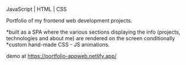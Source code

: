 JavaScript | HTML | CSS

Portfolio of my frontend web development projects.

*built as a SPA where the various sections displaying the info (projects, technologies and about me) are rendered on the screen conditionally
*custom hand-made CSS - JS animations.

demo at https://portfolio-appweb.netlify.app/
